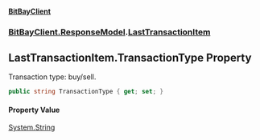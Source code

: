#### [BitBayClient](./index.md 'index')
### [BitBayClient.ResponseModel](./BitBayClient-ResponseModel.md 'BitBayClient.ResponseModel').[LastTransactionItem](./BitBayClient-ResponseModel-LastTransactionItem.md 'BitBayClient.ResponseModel.LastTransactionItem')
## LastTransactionItem.TransactionType Property
Transaction type: buy/sell.  
```csharp
public string TransactionType { get; set; }
```
#### Property Value
[System.String](https://docs.microsoft.com/en-us/dotnet/api/System.String 'System.String')  
